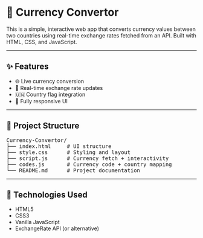 # 💱 Currency Convertor

This is a simple, interactive web app that converts currency values between two countries using real-time exchange rates fetched from an API. Built with HTML, CSS, and JavaScript.

---

## ✨ Features

- 🌐 Live currency conversion
- 🔄 Real-time exchange rate updates
- 🇺🇳 Country flag integration
- 📱 Fully responsive UI

---

## 📁 Project Structure

<pre>
Currency-Convertor/
├── index.html     # UI structure
├── style.css      # Styling and layout
├── script.js      # Currency fetch + interactivity
├── codes.js       # Currency code + country mapping
└── README.md      # Project documentation
</pre>

---

## 🔧 Technologies Used

- HTML5
- CSS3
- Vanilla JavaScript
- ExchangeRate API (or alternative)
